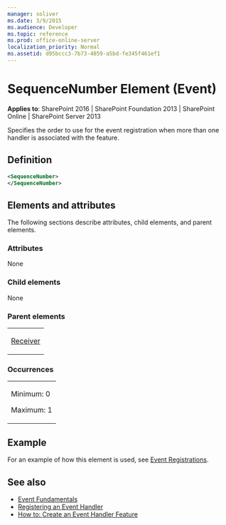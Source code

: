 ```yaml
---
manager: soliver
ms.date: 3/9/2015
ms.audience: Developer
ms.topic: reference
ms.prod: office-online-server
localization_priority: Normal
ms.assetid: d95bccc3-7b73-4059-a5bd-fe345f461ef1
---
```


# SequenceNumber Element (Event)

**Applies to**: SharePoint 2016 | SharePoint Foundation 2013 | SharePoint Online | SharePoint Server 2013

Specifies the order to use for the event registration when more than one handler is associated with the feature.

## Definition

```XML
<SequenceNumber>
</SequenceNumber>
```

## Elements and attributes

The following sections describe attributes, child elements, and parent elements.

### Attributes

None

### Child elements

None

### Parent elements

<table>
<colgroup>
<col width="100%" />
</colgroup>
<tbody>
<tr class="odd">
<td align="left"><p><a href="receiver-element-event.md">Receiver</a></p></td>
</tr>
</tbody>
</table>

### Occurrences

<table>
<colgroup>
<col width="100%" />
</colgroup>
<tbody>
<tr class="odd">
<td align="left"><p>Minimum: 0</p>
<p>Maximum: 1</p></td>
</tr>
</tbody>
</table>

## Example

For an example of how this element is used, see [Event Registrations](event-registrations.md).

## See also

- [Event Fundamentals](https://msdn.microsoft.com/library/4a20751f-877a-48ca-9d37-c3d4e6df9f30(Office.15).aspx)
- [Registering an Event Handler](https://msdn.microsoft.com/library/c86de04e-6f5b-4082-9ed4-203b6303007b(Office.15).aspx)
- [How to: Create an Event Handler Feature](https://msdn.microsoft.com/library/4f70b1ea-dafe-4068-a6b0-55402b7618dc(Office.15).aspx)









